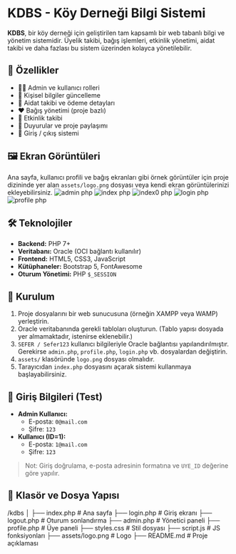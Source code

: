 # KDBS - Köy Derneği Bilgi Sistemi 
  
 **KDBS**, bir köy derneği için geliştirilen tam kapsamlı bir web tabanlı bilgi ve yönetim sistemidir. Üyelik takibi, bağış işlemleri, etkinlik yönetimi, aidat takibi ve daha fazlası bu sistem üzerinden kolayca yönetilebilir. 
  
 ## 🚀 Özellikler 
 - 🧑‍💼 Admin ve kullanıcı rolleri 
 - 📝 Kişisel bilgiler güncelleme 
 - 💸 Aidat takibi ve ödeme detayları 
 - ❤️ Bağış yönetimi (proje bazlı) 
 - 📅 Etkinlik takibi 
 - 📃 Duyurular ve proje paylaşımı 
 - 🔐 Giriş / çıkış sistemi 
 ## 🖼️ Ekran Görüntüleri 
 Ana sayfa, kullanıcı profili ve bağış ekranları gibi örnek görüntüler için proje dizininde yer alan `assets/logo.png` dosyası veya kendi ekran görüntülerinizi ekleyebilirsiniz. 
 ![admin php](https://github.com/user-attachments/assets/46aa34ec-c6b3-48e7-9d33-87cdff59efb1) 
 ![index php](https://github.com/user-attachments/assets/85c95f95-73e3-4e02-b10e-392b84b09956) 
 ![index0 php](https://github.com/user-attachments/assets/0f6bff53-7880-44da-b309-2d8a91220538) 
 ![login php](https://github.com/user-attachments/assets/8c8f5b14-df5c-4f04-8938-1001ce253df8) 
 ![profile php](https://github.com/user-attachments/assets/2890cd7e-2189-43c7-9aae-131cb791e2cb) 
  
 ## 🛠️ Teknolojiler 
  
 - **Backend:** PHP 7+ 
 - **Veritabanı:** Oracle (OCI bağlantı kullanılır) 
 - **Frontend:** HTML5, CSS3, JavaScript 
 - **Kütüphaneler:** Bootstrap 5, FontAwesome 
 - **Oturum Yönetimi:** PHP `$_SESSION` 
  
 ## 🔧 Kurulum 
  
 1. Proje dosyalarını bir web sunucusuna (örneğin XAMPP veya WAMP) yerleştirin. 
 2. Oracle veritabanında gerekli tabloları oluşturun. (Tablo yapısı dosyada yer almamaktadır, istenirse eklenebilir.) 
 3. `SEFER / Sefer123` kullanıcı bilgileriyle Oracle bağlantısı yapılandırılmıştır. Gerekirse `admin.php`, `profile.php`, `login.php` vb. dosyalardan değiştirin. 
 4. `assets/` klasöründe `logo.png` dosyası olmalıdır. 
 5. Tarayıcıdan `index.php` dosyasını açarak sistemi kullanmaya başlayabilirsiniz. 
  
 ## 👤 Giriş Bilgileri (Test) 
  
 - **Admin Kullanıcı:** 
   - E-posta: `0@mail.com` 
   - Şifre: `123` 
 - **Kullanıcı (ID=1):** 
   - E-posta: `1@mail.com` 
   - Şifre: `123` 
  
 > Not: Giriş doğrulama, e-posta adresinin formatına ve `UYE_ID` değerine göre yapılır. 
  
 ## 📂 Klasör ve Dosya Yapısı 
 /kdbs 
 │ 
 ├── index.php              # Ana sayfa 
 ├── login.php              # Giriş ekranı 
 ├── logout.php             # Oturum sonlandırma 
 ├── admin.php              # Yönetici paneli 
 ├── profile.php            # Üye paneli 
 ├── styles.css             # Stil dosyası 
 ├── script.js              # JS fonksiyonları 
 ├── assets/logo.png        # Logo 
 ├── README.md              # Proje açıklaması  
 